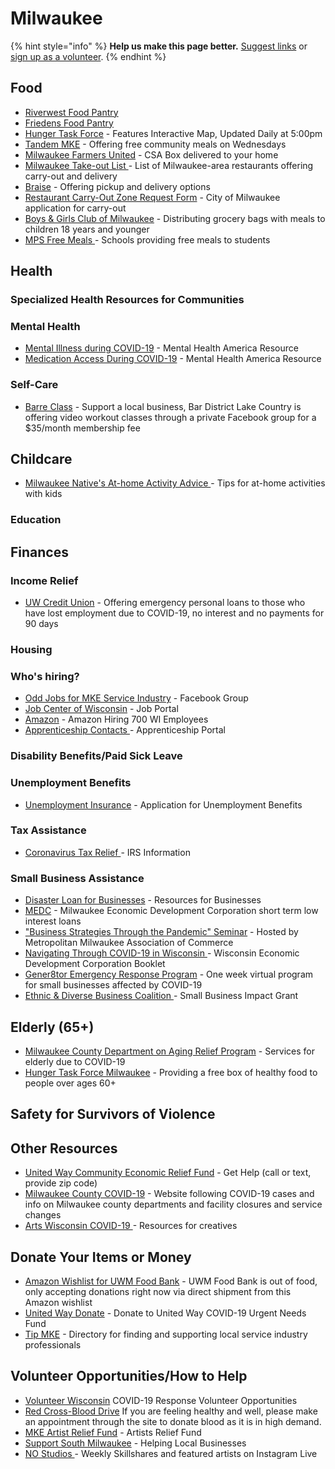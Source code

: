 # Milwaukee

{% hint style="info" %}
**Help us make this page better.** [Suggest links](https://forms.gle/ykTSst9uoWceo5fn8%20) or [sign up as a volunteer](https://forms.gle/8z7yuJyz1m76y4Hi8).
{% endhint %}

## Food

* [Riverwest Food Pantry](https://www.riverwestfoodpantry.org/#covid19)
* [Friedens Food Pantry](https://friedenspantry.org/our-services/)
* [Hunger Task Force](https://www.hungertaskforce.org/what-we-do/emergency-response-plan-covid-19/) - Features Interactive Map, Updated Daily at 5:00pm
* [Tandem MKE](https://tandemmke.com/) - Offering free community meals on Wednesdays
* [Milwaukee Farmers United](https://www.milwaukeefarmersunited.com/) - CSA Box delivered to your home
* [Milwaukee Take-out List ](https://www.tmj4.com/news/coronavirus/heres-how-you-can-get-your-favorite-food-during-the-coronavirus-outbreak) - List of Milwaukee-area restaurants offering carry-out and delivery 
* [Braise](http://www.braiselocalfood.com/?fbclid=IwAR0ufsU7x2fhpo2mf8j8dX8lGpnbejQcFoc8vbZaJIhLDDLNSnB4dbJrdkY) - Offering pickup and delivery options
* [Restaurant Carry-Out Zone Request Form](https://city.milwaukee.gov/SpecialEvents/Carry-OutParkingZone#.Xnujci2ZPEY) - City of Milwaukee application for carry-out  
* [Boys & Girls Club of Milwaukee](https://www.bgcmilwaukee.org/meal-continuation-program/) - Distributing grocery bags with meals to children 18 years and younger
* [MPS Free Meals ](https://mps.milwaukee.k12.wi.us/en/District/About-MPS/District-News/Covid-19-Updates/03-13-20-MPS-to-Provide-Free-Meals-to-Students.htm) - Schools providing free meals to students 

## Health

### Specialized Health Resources for Communities

### Mental Health

* [Mental Illness during COVID-19](https://mhanational.org/living-mental-illness-during-covid-19-outbreak-preparing-your-wellness) - Mental Health America Resource
* [Medication Access During COVID-19](https://mhanational.org/medication-access-during-covid-19) - Mental Health America Resource 

### Self-Care

* [Barre Class](https://www.facebook.com/groups/319419215702823/?source_id=2325935611011038) - Support a local business, Bar District Lake Country is offering video workout classes through a private Facebook group for a $35/month membership fee 

## Childcare

* [Milwaukee Native's At-home Activity Advice ](https://www.cbs58.com/news/local-expert-compiles-easy-and-fun-activities-to-do-with-kids-during-covid-19-outbreak) - Tips for at-home activities with kids 

### Education

## Finances

### Income Relief

* [UW Credit Union](https://www.uwcu.org/campaigns/covid-19/emergency-personal-loans-faqs/) - Offering emergency personal loans to those who have lost employment due to COVID-19, no interest and no payments for 90 days

### Housing

### Who's hiring?

* [Odd Jobs for MKE Service Industry](https://www.facebook.com/groups/547032259270837/?fref=nf) - Facebook Group
* [Job Center of Wisconsin](https://jobcenterofwisconsin.com) - Job Portal
* [Amazon](https://www.wisn.com/article/amazon-hiring-700-jobs-in-wisconsin/31786814#) - Amazon Hiring 700 WI Employees
* [Apprenticeship Contacts ](https://dwd.wisconsin.gov/apprenticeship/contacts.htm) - Apprenticeship Portal 

### Disability Benefits/Paid Sick Leave

### Unemployment Benefits

* [Unemployment Insurance](https://dwd.wisconsin.gov/ui/) - Application for Unemployment Benefits

### Tax Assistance

* [Coronavirus Tax Relief ](https://www.irs.gov/coronavirus)- IRS Information  

### Small Business Assistance

* [Disaster Loan for Businesses](https://disasterloan.sba.gov/ela/) - Resources for Businesses 
* [MEDC](https://www.medconline.com) - Milwaukee Economic Development Corporation short term low interest loans
* ["Business Strategies Through the Pandemic" Seminar](https://register.gotowebinar.com/register/5051604324925335563) - Hosted by Metropolitan Milwaukee Association of Commerce  
* [Navigating Through COVID-19 in Wisconsin ](https://city.milwaukee.gov/ImageLibrary/Groups/cityDCD/business/images/WEDC_ResourcesforCOVID-19.pdf)- Wisconsin Economic Development Corporation Booklet 
* [Gener8tor Emergency Response Program](https://www.gener8tor.com/emergency-response-program) - One week virtual program for small businesses affected by COVID-19 
* [Ethnic & Diverse Business Coalition ](https://www.edbcwisconsin.org/covid19) - Small Business Impact Grant 

## Elderly \(65+\)

* [Milwaukee County Department on Aging Relief Program](https://county.milwaukee.gov/files/county/department-on-aging/PDF/MCDACOVID19Updates031920.pdf) - Services for elderly due to COVID-19 
* [Hunger Task Force Milwaukee](https://www.hungertaskforce.org/what-we-do/get-help-now-covid-19/) - Providing a free box of healthy food to people over ages 60+ 

## Safety for Survivors of Violence

## Other Resources

* [United Way Community Economic Relief Fund](https://www.unitedwaygmwc.org/Get-Help) - Get Help \(call or text, provide zip code\)
* [Milwaukee County COVID-19](https://county.milwaukee.gov/EN/COVID-19) - Website following COVID-19 cases and info on Milwaukee county departments and facility closures and service changes
* [Arts Wisconsin COVID-19 ](https://www.artswisconsin.org/covid19info/) - Resources for creatives 

## Donate Your Items or Money

* [Amazon Wishlist for UWM Food Bank](https://www.amazon.com/hz/wishlist/ls/3HUKIK4011Y6E?ref_=wl_share&fbclid=IwAR3-O-OGKgn4N6CvX0AJlqAF9rF1molLhK8gQpZ7MJQ2otidtwt3qgIl5CM) - UWM Food Bank is out of food, only accepting donations right now via direct shipment from this Amazon wishlist
* [United Way Donate](https://www.unitedwaygmwc.org/Donate/COVID-19-Urgent-Needs-Fund) - Donate to United Way COVID-19 Urgent Needs Fund
* [Tip MKE](https://www.tipmke.com/) - Directory for finding and supporting local service industry professionals

## Volunteer Opportunities/How to Help

* [Volunteer Wisconsin](http://volunteerwisconsin.galaxydigital.com/need/?s=1&need_init_id=2976)  COVID-19 Response Volunteer Opportunities 
* [Red Cross-Blood Drive](http://www.redcrossblood.org) If you are feeling healthy and well, please make an appointment through the site to donate blood as it is in high demand.   
* [MKE Artist Relief Fund](https://imaginemke.org/mke-artist-relief-fund/donate.php) - Artists Relief Fund
* [Support South Milwaukee](https://www.53172.org/support/) - Helping Local Businesses 
* [NO Studios ](https://www.nostudios.com/community-wins) - Weekly Skillshares and featured artists on Instagram Live 

